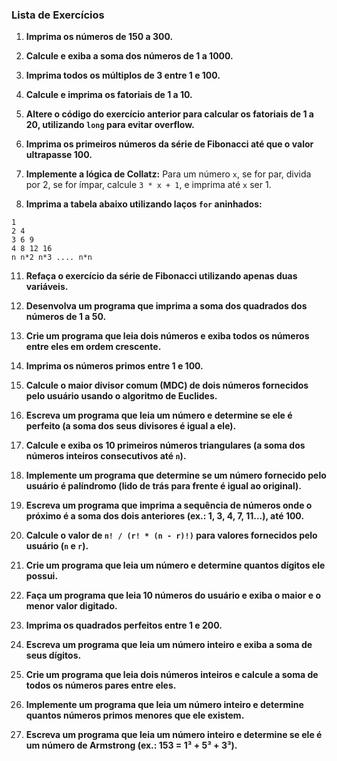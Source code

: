 ### Lista de Exercícios 

1. **Imprima os números de 150 a 300.**


2. **Calcule e exiba a soma dos números de 1 a 1000.**
   

4. **Imprima todos os múltiplos de 3 entre 1 e 100.**
   

6. **Calcule e imprima os fatoriais de 1 a 10.**
   

8. **Altere o código do exercício anterior para calcular os fatoriais de 1 a 20, utilizando `long` para evitar overflow.**
   

10. **Imprima os primeiros números da série de Fibonacci até que o valor ultrapasse 100.**
    

12. **Implemente a lógica de Collatz:** Para um número `x`, se for par, divida por 2, se for ímpar, calcule `3 * x + 1`, e imprima até `x` ser 1.

13. **Imprima a tabela abaixo utilizando laços `for` aninhados:**
   ```
   1
   2 4
   3 6 9
   4 8 12 16
   n n*2 n*3 .... n*n
   ```

11. **Refaça o exercício da série de Fibonacci utilizando apenas duas variáveis.**

12. **Desenvolva um programa que imprima a soma dos quadrados dos números de 1 a 50.**

13. **Crie um programa que leia dois números e exiba todos os números entre eles em ordem crescente.**

14. **Imprima os números primos entre 1 e 100.**

15. **Calcule o maior divisor comum (MDC) de dois números fornecidos pelo usuário usando o algoritmo de Euclides.**

16. **Escreva um programa que leia um número e determine se ele é perfeito (a soma dos seus divisores é igual a ele).**

17. **Calcule e exiba os 10 primeiros números triangulares (a soma dos números inteiros consecutivos até `n`).**

18. **Implemente um programa que determine se um número fornecido pelo usuário é palíndromo (lido de trás para frente é igual ao original).**

19. **Escreva um programa que imprima a sequência de números onde o próximo é a soma dos dois anteriores (ex.: 1, 3, 4, 7, 11...), até 100.**

20. **Calcule o valor de `n! / (r! * (n - r)!)` para valores fornecidos pelo usuário (`n` e `r`).**

21. **Crie um programa que leia um número e determine quantos dígitos ele possui.**

22. **Faça um programa que leia 10 números do usuário e exiba o maior e o menor valor digitado.**

23. **Imprima os quadrados perfeitos entre 1 e 200.**

24. **Escreva um programa que leia um número inteiro e exiba a soma de seus dígitos.**

25. **Crie um programa que leia dois números inteiros e calcule a soma de todos os números pares entre eles.**

26. **Implemente um programa que leia um número inteiro e determine quantos números primos menores que ele existem.**

27. **Escreva um programa que leia um número inteiro e determine se ele é um número de Armstrong (ex.: 153 = 1³ + 5³ + 3³).**

